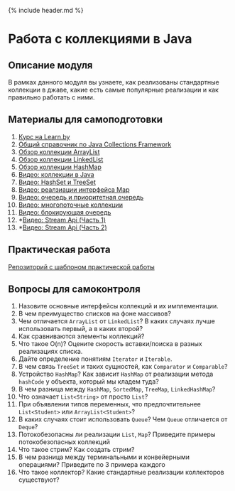 {% include header.md %}

Работа с коллекциями в Java
====================

Описание модуля
---------------------
В рамках данного модуля вы узнаете, как реализованы стандартные коллекции в джаве, какие есть самые популярные 
реализации и как правильно работать с ними.

Материалы для самоподготовки
---------------------
1. [Курс на Learn.by](https://learn.by/courses/course-v1:EPAM+JColl+ext1/about)
1. [Общий справочник по Java Collections Framework](https://habrahabr.ru/post/237043/)
1. [Обзор коллекции ArrayList](http://habrahabr.ru/post/128269/)
1. [Обзор коллекции LinkedList](http://habrahabr.ru/post/127864/)
1. [Обзор коллекции HashMap](http://habrahabr.ru/post/128017/)
1. [Видео: коллекции в Java](https://www.youtube.com/watch?v=7gws2decf2g)
1. [Видео: HashSet и TreeSet](https://www.youtube.com/watch?v=-S_huEuNJiU)
1. [Видео: реалзиации интерфейса Map](https://www.youtube.com/watch?v=5Iu4ZUcrJ0g)
1. [Видео: очередь и приоритетная очередь](https://www.youtube.com/watch?v=5_f5foEXiYY)
1. [Видео: многопоточные коллекции](https://www.youtube.com/watch?v=-yQeYo32Lt4)
1. [Видео: блокирующая очередь](https://www.youtube.com/watch?v=nUYOGkh9XqE)
1. *[Видео: Stream Api (Часть 1)](https://www.youtube.com/watch?v=O8oN4KSZEXE)
1. *[Видео: Stream Api (Часть 2)](https://www.youtube.com/watch?v=i0Jr2l3jrDA)

Практическая работа
---------------------
[Репозиторий с шаблоном практической работы](https://github.com/JAVA-ONLINE-EDUCATION-COURSE/java-collections-template)

Вопросы для самоконтроля
---------------------
1. Назовите основные интерфейсы коллекций и их имплементации.
1. В чем преимущество списков на фоне массивов?
1. Чем отличается `ArrayList` от `LinkedList`? В каких случаях лучше использовать первый, а в каких второй?
1. Как сравниваются элементы коллекций?
1. Что такое O(n)? Оцените скорость вставки/поиска в разных реализациях списка.
1. Дайте определение понятиям `Iterator` и `Iterable`.
1. В чем связь `TreeSet` и таких сущностей, как `Comparator` и `Comparable`?
1. Устройство `HashMap`? Как зависит `HashMap` от реализации метода `hashCode` у объекта, который мы кладем туда?
1. В чем разница между `HashMap`, `SortedMap`, `TreeMap`, `LinkedHashMap`?
1. Что означает `List<String>` от просто `List`?
1. При объявлении типов переменных, что предпочтительнее `List<Student>` или `ArrayList<Student>`?
1. В каких случаях стоит использовать `Queue`? Чем `Queue` отличается от `Deque`?
1. Потокобезопасны ли реализации `List`, `Map`? Приведите примеры потокобезопасных коллекций
1. Что такое стрим? Как создать стрим?
1. В чем разница между терминальными и конвейерными операциями? Приведите по 3 примера каждого
1. Что такое коллектор? Какие стандартные реализации коллекторов существуют?

